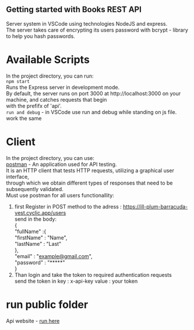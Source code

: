 ## Getting started with Books REST API
Server system in VSCode using technologies NodeJS and express. <br>
The server takes care of encrypting its users password with bcrypt - library to help you hash passwords. <br>

# Available Scripts
In the project directory, you can run:<br>
```npm start``` <br>
Runs the Express server in development mode.<br>
By default, the server runs on port 3000 at http://localhost:3000 on your machine, and catches requests that begin<br> with the prefifx of 'api'.<br>
```run and debug``` -  in VSCode use run and debug while standing on js file. work the same 
# Client
In the project directory, you can use:<br>
[postman](https://www.postman.com/) - An application used for API testing.<br>
It is an HTTP client that tests HTTP requests, utilizing a graphical user interface,<br>
through which we obtain different types of responses that need to be subsequently validated. <br>
Must use postman for all users functionallity: <br>
1. first Register in POST method to the adress : https://ill-plum-barracuda-vest.cyclic.app/users <br> 
send in the body:<br>
{<br>
    "fullName" :{<br>
        "firstName" : "Name",<br>
        "lastName" : "Last"<br>
    },<br>
    "email" : "example@gmail.com",<br>
    "password" : "*****"<br>
}<br>
2. Than login and take the token to required authentication requests <br>
send the token in key : x-api-key value : your token<br>
# run public folder
Api website - [run here](https://ill-plum-barracuda-vest.cyclic.app/)
